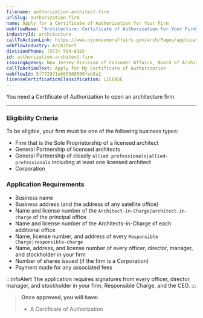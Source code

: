 ```yaml
---
filename: authorization-architect-firm
urlSlug: authorization-firm
name: Apply for a Certificate of Authorization for Your Firm
webflowName: "Architecture: Certificate of Authorization for Your Firm"
industryId: architecture
callToActionLink: https://www.njconsumeraffairs.gov/arch/Pages/applications.aspx
webflowIndustry: Architect
divisionPhone: (973) 504-6385
id: authorization-architect-firm
issuingAgency: New Jersey Division of Consumer Affairs, Board of Architects
callToActionText: Apply for My Certificate of Authorization
webflowId: 5f772971eb55580500feb5a2
licenseCertificationClassification: LICENSE
---
```


You need a Certificate of Authorization to open an architecture firm.

---

### Eligibility Criteria

To be eligible, your firm must be one of the following business types:

- Firm that is the Sole Proprietorship of a licensed architect
- General Partnership of licensed architects
- General Partnership of closely `allied professionals|allied-professionals` including at least one licensed architect
- Corporation

### Application Requirements

- Business name
- Business address (and the address of any satellite office)
- Name and license number of the `Architect-in-Charge|architect-in-charge` of the principal office
- Name and license number of the Architects-in-Charge of each additional office
- Name, license number, and address of every `Responsible Charge|responsible-charge`
- Name, address, and license number of every officer, director, manager, and stockholder in your firm
- Number of shares issued (if the firm is a Corporation)
- Payment made for any associated fees

:::infoAlert
The application requires signatures from every officer, director, manager, and stockholder in your firm, Responsible Charge, and the CEO.
:::

> **Once approved, you will have:**
>
> - A Certificate of Authorization
